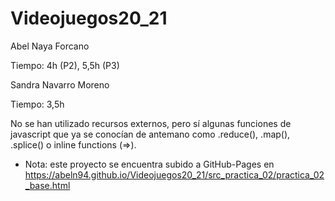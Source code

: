 # Videojuegos20_21

Abel Naya Forcano

Tiempo: 4h (P2), 5,5h (P3)

Sandra Navarro  Moreno

Tiempo: 3,5h

No se han utilizado recursos externos, pero sí algunas funciones de javascript que ya se conocían de antemano como .reduce(), .map(), .splice() o inline functions (=>).

* Nota: este proyecto se encuentra subido a GitHub-Pages en https://abeln94.github.io/Videojuegos20_21/src_practica_02/practica_02_base.html